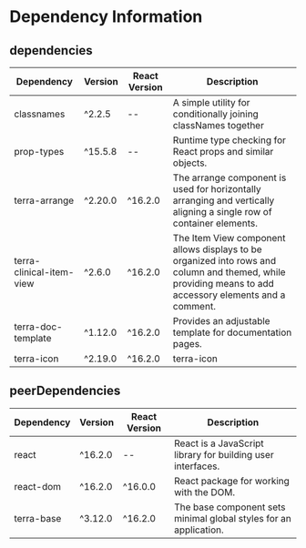 # Dependency Information

## dependencies
| Dependency | Version | React Version | Description |
|-|-|-|-|
| classnames | ^2.2.5 | -- | A simple utility for conditionally joining classNames together |
| prop-types | ^15.5.8 | -- | Runtime type checking for React props and similar objects. |
| terra-arrange | ^2.20.0 | ^16.2.0 | The arrange component is used for horizontally arranging and vertically aligning a single row of container elements. |
| terra-clinical-item-view | ^2.6.0 | ^16.2.0 | The Item View component allows displays to be organized into rows and column and themed, while providing means to add accessory elements and a comment. |
| terra-doc-template | ^1.12.0 | ^16.2.0 | Provides an adjustable template for documentation pages. |
| terra-icon | ^2.19.0 | ^16.2.0 | terra-icon |

## peerDependencies
| Dependency | Version | React Version | Description |
|-|-|-|-|
| react | ^16.2.0 | -- | React is a JavaScript library for building user interfaces. |
| react-dom | ^16.2.0 | ^16.0.0 | React package for working with the DOM. |
| terra-base | ^3.12.0 | ^16.2.0 | The base component sets minimal global styles for an application. |
